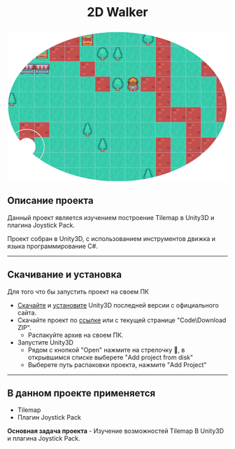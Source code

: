 # <p align="center"> 2D Walker</p>

<div align="Center">
    <img src = https://github.com/iFEL1x/iFEL1x/blob/main/Resources/Screenshots/Screen(2D%20Wolker)(0).png>
</div>


## Описание проекта

Данный проект является изучением построение Tilemap в Unity3D и плагина Joystick Pack.

Проект собран в Unity3D, с использованием инструментов движка и языка программирование C#.

___
## Скачивание и установка
Для того что бы запустить проект на своем ПК

* [Скачайте](https://unity3d.com/ru/get-unity/download) и [установите](https://docs.unity3d.com/2018.2/Documentation/Manual/InstallingUnity.html) Unity3D последней версии с официального сайта.
* Скачайте проект по [ссылке](https://github.com/iFEL1x/Platformer2D_Android_Demo_Level/archive/refs/heads/main.zip) или с текущей странице "Code\Download ZIP".
    + Распакуйте архив на своем ПК.
* Запустите Unity3D
    + Рядом с кнопкой "Open" нажмите на стрелочку :arrow_down_small:, в открывшимся списке выберете "Add project from disk"
    + Выберете путь распаковки проекта, нажмите "Add Project"

___
## В данном проекте применяется
* Tilemap
* Плагин Joystick Pack

**Основная задача проекта** - Изучение возможностей Tilemap В Unity3D и плагина Joystick Pack.
